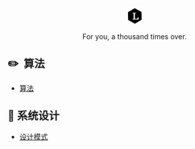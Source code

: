 <p align="center">
  <a href="http://www.happlee.club/Lee/">
    <img alt="Lee" src="./docs/_media/Lee.png">
  </a>
</p>

<p align="center">
  For you, a thousand times over.
</p>

## :pencil2: &nbsp;算法 ##

- [算法](https://github.com/Aroue/Lee-notes/blob/master/docs/notes/Algorithm.md)

## 🎨 系统设计 ##

- [设计模式](https://github.com/Aroue/Lee-notes/blob/master/docs/notes/Design-pattern.md)   



